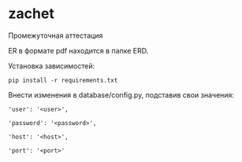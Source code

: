 # zachet
Промежуточная аттестация

ER в формате pdf находится в папке ERD.

Установка зависимостей:

    pip install -r requirements.txt

Внести изменения в database/config.py, подставив свои значения:

    'user': '<user>',
    
    'password': '<password>',
    
    'host': '<host>',
    
    'port': '<port>'

